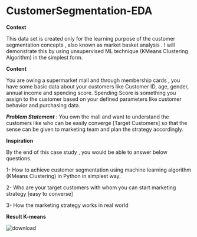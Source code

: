 # CustomerSegmentation-EDA

**Context**

This data set is created only for the learning purpose of the customer segmentation concepts , also known as market basket analysis . I will demonstrate this by using unsupervised ML technique (KMeans Clustering Algorithm) in the simplest form.

**Content**

You are owing a supermarket mall and through membership cards , you have some basic data about your customers like Customer ID, age, gender, annual income and spending score.
Spending Score is something you assign to the customer based on your defined parameters like customer behavior and purchasing data.

***Problem Statement***
: You own the mall and want to understand the customers like who can be easily converge [Target Customers] so that the sense can be given to marketing team and plan the strategy accordingly.

**Inspiration**

By the end of this case study , you would be able to answer below questions.

1- How to achieve customer segmentation using machine learning algorithm (KMeans Clustering) in Python in simplest way.

2- Who are your target customers with whom you can start marketing strategy [easy to converse]

3- How the marketing strategy works in real world

**Result K-means**


![download](https://user-images.githubusercontent.com/37769960/147698332-8d21058c-275d-4b44-bb64-ec8abc6ef1e1.png)
